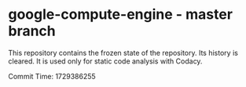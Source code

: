 # google-compute-engine - master branch

This repository contains the frozen state of the repository.
Its history is cleared. It is used only for static code
analysis with Codacy.

Commit Time: 1729386255